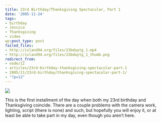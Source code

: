 ```yaml
---
title: 23rd Birthday/Thanksgiving Spectacular, Part 1
date: '2005-11-24'
tags:
- birthday
- Jessica
- Thanksgiving
- video
wp:post_type: post
failed_files:
- http://island94.org/files/23bdaytg_1.mp4
- http://island94.org/files/23bdaytg_1_thumb.png
redirect_from:
- node/12
- articles/23rd-birthday-thanksgiving-spectacular-part-1
- 2005/11/23rd-birthday/thanksgiving-spectacular-part-1/
- "?p=12"
---
```


[ ![](2005-11-24-23rd-BirthdayThanksgiving-Spectacular-Part-1/23bdaytg_1_thumb.png) ](2005-11-24-23rd-BirthdayThanksgiving-Spectacular-Part-1/23bdaytg_1.mp4)

This is the first installment of the day when both my 23rd birthday and Thanksgiving coincide. There are a couple problems with the camera work, lighting, script (there is none) and such, but hopefully you will enjoy it, or at least be able to take part in my day, even though you aren’t here.
